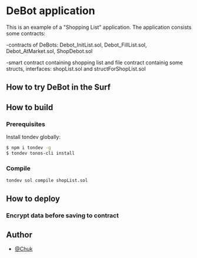 
# DeBot application

This is an example of a "Shopping List" application. The application consists some contracts:

-contracts of DeBots: Debot_InitList.sol, Debot_FillList.sol, Debot_AtMarket.sol, ShopDebot.sol

-smart contract containing shopping list and file contract containig some structs, interfaces: shopList.sol and structForShopList.sol 

## How to try DeBot in the Surf

## How to build
### Prerequisites
Install tondev globally:
```bash
$ npm i tondev -g
$ tondev tonos-cli install
```
### Compile
```bash
tondev sol compile shopList.sol
```

## How to deploy

### Encrypt data before saving to contract

## Author
- [@Chuk](https://github.com/Malinariy)
